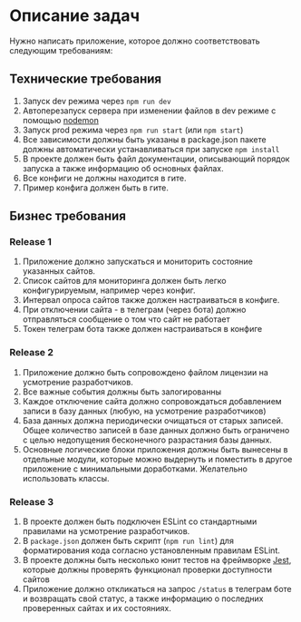 # Описание задач

Нужно написать приложение, которое должно соответствовать следующим требованиям:

## Технические требования 

1) Запуск dev режима через `npm run dev`
2) Автоперезапуск сервера при изменении файлов в dev режиме с помощью [nodemon](https://www.npmjs.com/package/nodemon)
3) Запуск prod режима через `npm run start` (или `npm start`)
4) Все зависимости должны быть указаны в package.json пакете должны автоматически устанавливаться при запуске `npm install`
5) В проекте должен быть файл документации, описывающий порядок запуска а также информацию об основных файлах.
6) Все конфиги не должны находится в гите.
7) Пример конфига должен быть в гите.

## Бизнес требования

### Release 1

1) Приложение должно запускаться и мониторить состояние указанных сайтов.
2) Список сайтов для мониторинга должен быть легко конфигурируемым, например через конфиг.
3) Интервал опроса сайтов также должен настраиваться в конфиге.
4) При отключении сайта - в телеграм (через бота) должно отправляться сообщение о том что сайт не работает
5) Токен телеграм бота также должен настраиваться в конфиге

### Release 2
1) Приложение должно быть сопровождено файлом лицензии на усмотрение разработчиков.
2) Все важные события должны быть залогированны
3) Каждое отключение сайта должно сопровождаться добавлением записи в базу данных (любую, на усмотрение разработчиков)
4) База данных должна периодически очищаться от старых записей. Общее количество записей в базе данных должно быть ограничено с целью недопущения бесконечного разрастания базы данных.
5) Основные логические блоки приложения должны быть вынесены в отдельные модули, которые можно выдернуть и поместить в другое приложение с минимальными доработками. Желательно использовать классы.

### Release 3
1) В проекте должен быть подключен ESLint со стандартными правилами на усмотрение разработчиков.
2) В `package.json` должен быть скрипт (`npm run lint`) для форматирования кода согласно установленным правилам ESLint.
3) В проекте должны быть несколько юнит тестов на фреймворке [Jest](https://jestjs.io/ru), которые должны проверять функционал проверки доступности сайтов
4) Приложение должно откликаться на запрос `/status` в телеграм боте и возвращать свой статус, а также информацию о последних проверенных сайтах и их состояниях.
